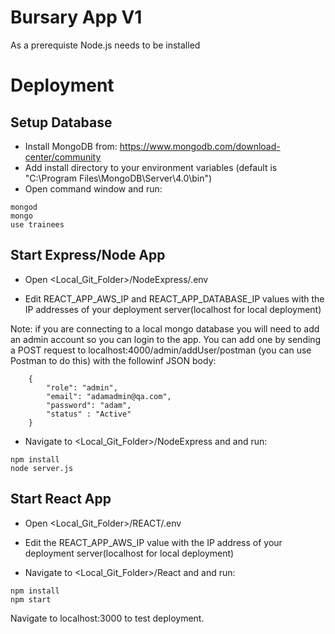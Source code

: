 # Bursary App V1

As a prerequiste Node.js needs to be installed

# Deployment
## Setup Database

- Install MongoDB from: https://www.mongodb.com/download-center/community
- Add install directory to your environment variables (default is "C:\Program Files\MongoDB\Server\4.0\bin")
- Open command window and run:
```
mongod
mongo
use trainees
```

## Start Express/Node App

- Open <Local_Git_Folder>/NodeExpress/.env

- Edit REACT_APP_AWS_IP and REACT_APP_DATABASE_IP values with the IP addresses of your deployment server(localhost for local deployment)

Note: if you are connecting to a local mongo database you will need to add an admin account so you can login to the app. You can add one by sending a POST request to localhost:4000/admin/addUser/postman (you can use Postman to do this) with the followinf JSON body:
```
    {
        "role": "admin",
        "email": "adamadmin@qa.com",
        "password": "adam",
        "status" : "Active"
    }

```

- Navigate to <Local_Git_Folder>/NodeExpress and and run:
```
npm install
node server.js
```

## Start React App
- Open <Local_Git_Folder>/REACT/.env

- Edit the REACT_APP_AWS_IP value with the IP address of your deployment server(localhost for local deployment)

- Navigate to <Local_Git_Folder>/React and and run:
```
npm install
npm start
```

Navigate to localhost:3000 to test deployment.
